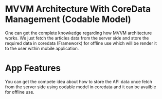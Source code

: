 # MVVM Architecture With CoreData Management (Codable Model)

One can get the complete knowkedge regarding how MVVM architecture works.  We just fetch the articles data from the server side and store the required data in coredata (Framework) for offline use which will be render it to the user within mobile application.

# App Features

You can get the compete idea about how to store the API data once fetch from the server side using codable model in coredata and it can be availble for offline use. 


